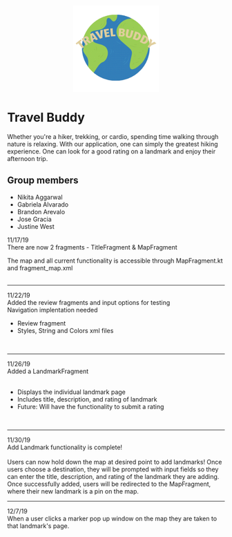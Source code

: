 <p align="center">
  <img src="https://github.com/josejesusgarciajr/Travel-App/blob/master/TravelApp/app/src/main/res/drawable/travelbuddylogo.png" width="200">
</p>

# Travel Buddy

Whether you're a hiker, trekking, or cardio, spending time walking through nature is relaxing. With our application, one can simply the greatest hiking experience. One can look for a good rating on a landmark and enjoy their afternoon trip.

## Group members
  - Nikita Aggarwal
  - Gabriela Alvarado
  - Brandon Arevalo
  - Jose Gracia 
  - Justine West
  

11/17/19 </br>
There are now 2 fragments - TitleFragment & MapFragment </br>

The map and all current functionality is accessible through MapFragment.kt and fragment_map.xml</br></br>
<hr>
11/22/19</br>
Added the review fragments and input options for testing</br>
Navigation implentation needed</br>
<ul>
  <li>Review fragment</li>
  <li>Styles, String and Colors xml files</li>
</ul>
</br>
<hr>
11/26/19</br>
Added a LandmarkFragment </br></br>
<ul>
  <li>Displays the individual landmark page</li>
  <li>Includes title, description, and rating of landmark</li>
  <li>Future: Will have the functionality to submit a rating</li>
</ul>
</br>
<hr>
11/30/19</br>
Add Landmark functionality is complete! </br></br>
Users can now hold down the map at desired point to add landmarks! Once users choose a destination, they will be prompted with input fields so they can enter the title, description, and rating of the landmark they are adding. Once successfully added, users will be redirected to the MapFragment, where their new landmark is a pin on the map.
</br>
<hr>
12/7/19<br>
When a user clicks a marker pop up window on the map they are taken to that landmark's page.
